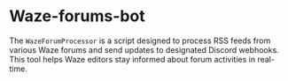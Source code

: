 # Waze-forums-bot
The `WazeForumProcessor` is a script designed to process RSS feeds from various Waze forums and send updates to designated Discord webhooks. This tool helps Waze editors stay informed about forum activities in real-time.
